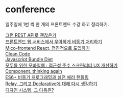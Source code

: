 # conference

일주일에 1번 씩 한 개의 프론트엔드 수강 하고 정리하기. 


[그런 REST API로 괜찮은가](https://www.youtube.com/watch?v=RP_f5dMoHFc)<br/>
[프론트엔드 웹 서비스에서 우아하게 비동기 처리하기](https://toss.im/slash-21/sessions/3-1)<br/>
[Mico-frontend React, 점진적으로 도입하기](https://toss.im/slash-21/sessions/3-1)<br/>
[Clean Code](https://toss.im/slash-21/sessions/3-3)<br/>
[Javascript Bundle Diet](https://toss.im/slash-21/sessions/3-2)<br/>
[모두를 위한 모바일웹 : 접근성 준수 스크린리터 UX 개선하기](https://www.youtube.com/watch?v=tKj3xsXy9KM)<br/>
[Component, thinking again](https://www.youtube.com/watch?v=HYgKBvLr49c&t=1255s)<br/>
[ES6+ 비동기 프로그래밍과 실전 에러 핸들링](https://www.youtube.com/watch?v=o9JnT4sneAQ)<br/>
[Relay, 그리고 Declarative에 대해 다시 생각하기](https://www.youtube.com/watch?v=YP7d9ae_VzI)<br/>
[디자인 시스템, 그 다음은?](https://www.youtube.com/watch?v=LmLchZ4tCXc&t=2670s)